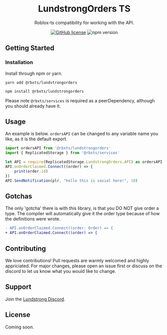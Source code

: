 <div align="center">

# LundstrongOrders TS
Roblox-ts compatibility for working with the API.

<a href="https://github.com/Lundstrong/Edit-Roblox-Place/blob/master/LICENSE"><img alt="GitHub license" src="https://img.shields.io/github/license/Lundstrong/Edit-Roblox-Place"></a>
<img alt="npm version" src="https://img.shields.io/npm/v/@rbxts/lundstrongorders">
</div>

## Getting Started

### Installation

Install through npm or yarn.

```
yarn add @rbxts/lundstrongorders
```

```
npm install @rbxts/lundstrongorders
```

Please note `@rbxts/services` is required as a peerDependency, although you should already have it.

## Usage

An example is below. `ordersAPI` can be changed to any variable name you like, as it is the default export.
```ts
import ordersAPI from '@rbxts/lundstrongorders'
import { ReplicatedStorage } from '@rbxts/services'

let API = require(ReplicatedStorage.LundstrongOrders.API) as ordersAPI
API.onOrderClaimed.Connect((order) => {
    print(order.id)
})
API.SendNotification(plr, "hello this is sasial here!", 10)
```

## Gotchas
The only 'gotcha' there is with this library, is that you DO NOT give order a type. The compiler will automatically give it the order type because of how the definitions were wrote.

```diff
- API.onOrderClaimed.Connect((order: Order) => {
+ API.onOrderClaimed.Connect((order) => {
```

## Contributing
We love contributions! Pull requests are warmly welcomed and highly appriciated. For major changes, please open an issue first or discuss on the discord to let us know what you would like to change.

## Support
Join the [Lundstrong Discord](https://discord.gg/2w9PmHZPwX).

## License
Coming soon.
